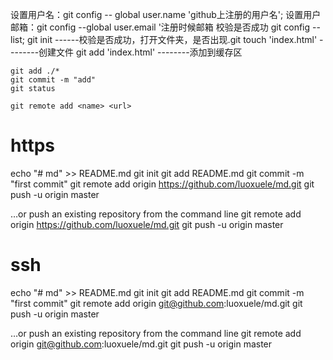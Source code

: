 设置用户名：git  config -- global  user.name  'github上注册的用户名';
设置用户邮箱：git config --global user.email '注册时候邮箱
校验是否成功 git config --list;
    git init ------校验是否成功，打开文件夹，是否出现.git
    touch 'index.html'  --------创建文件
    git add 'index.html' --------添加到缓存区

    git add ./*
    git commit -m "add"
    git status

    git remote add <name> <url>

# https
echo "# md" >> README.md
git init
git add README.md
git commit -m "first commit"
git remote add origin https://github.com/luoxuele/md.git
git push -u origin master
                
…or push an existing repository from the command line
git remote add origin https://github.com/luoxuele/md.git
git push -u origin master

# ssh
echo "# md" >> README.md
git init
git add README.md
git commit -m "first commit"
git remote add origin git@github.com:luoxuele/md.git
git push -u origin master
                
…or push an existing repository from the command line
git remote add origin git@github.com:luoxuele/md.git
git push -u origin master